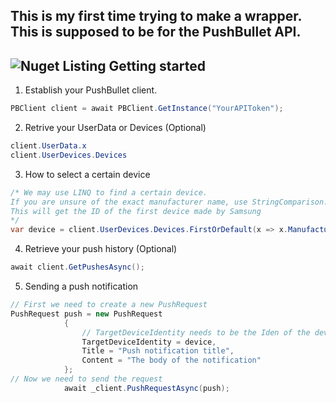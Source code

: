This is my first time trying to make a wrapper. This is supposed to be for the PushBullet API.
------
![Nuget Listing](https://discord-is-down.party/77pGgQLL.png "Nuget listing")
Getting started
------
1. Establish your PushBullet client.
```cs
PBClient client = await PBClient.GetInstance("YourAPIToken");
```
2. Retrive your UserData or Devices (Optional)
```cs
client.UserData.x
client.UserDevices.Devices
```
3. How to select a certain device
```cs
/* We may use LINQ to find a certain device.
If you are unsure of the exact manufacturer name, use StringComparison.OrdinalIgnoreCase
This will get the ID of the first device made by Samsung
*/
var device = client.UserDevices.Devices.FirstOrDefault(x => x.Manufacturer.Equals("Samsung", StringComparison.OrdinalIgnoreCase).Iden);
```
4. Retrieve your push history (Optional)
```cs
await client.GetPushesAsync();
```
5. Sending a push notification
```cs
// First we need to create a new PushRequest
PushRequest push = new PushRequest
            {
                // TargetDeviceIdentity needs to be the Iden of the device you want to receive the push notification
                TargetDeviceIdentity = device,
                Title = "Push notification title",
                Content = "The body of the notification"
            };
// Now we need to send the request
            await _client.PushRequestAsync(push);
```
